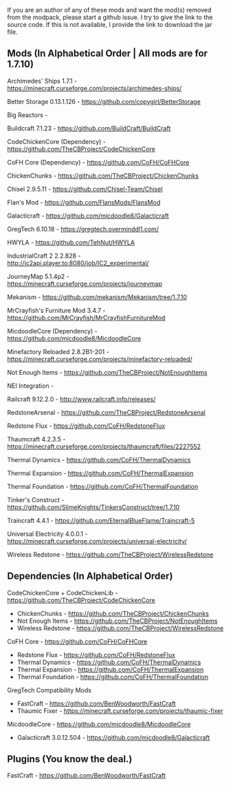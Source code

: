 If you are an author of any of these mods and want the mod(s) removed from the modpack, please start a github issue.
I try to give the link to the source code. If this is not available, I provide the link to download the jar file.

## Mods (In Alphabetical Order | All mods are for 1.7.10)
Archimedes' Ships 1.7.1 - https://minecraft.curseforge.com/projects/archimedes-ships/

Better Storage 0.13.1.126 - https://github.com/copygirl/BetterStorage

Big Reactors - 

Buildcraft 7.1.23 - https://github.com/BuildCraft/BuildCraft

CodeChickenCore (Dependency) - https://github.com/TheCBProject/CodeChickenCore

CoFH Core (Dependency) - https://github.com/CoFH/CoFHCore

ChickenChunks - https://github.com/TheCBProject/ChickenChunks

Chisel 2.9.5.11 - https://github.com/Chisel-Team/Chisel

Flan's Mod - https://github.com/FlansMods/FlansMod

Galacticraft - https://github.com/micdoodle8/Galacticraft

GregTech 6.10.18 - https://gregtech.overminddl1.com/

HWYLA - https://github.com/TehNut/HWYLA

IndustrialCraft 2 2.2.828 - http://ic2api.player.to:8080/job/IC2_experimental/

JourneyMap 5.1.4p2 - https://minecraft.curseforge.com/projects/journeymap

Mekanism - https://github.com/mekanism/Mekanism/tree/1.7.10

MrCrayfish's Furniture Mod 3.4.7 - https://github.com/MrCrayfish/MrCrayfishFurnitureMod

MicdoodleCore (Dependency) - https://github.com/micdoodle8/MicdoodleCore

Minefactory Reloaded 2.8.2B1-201 - https://minecraft.curseforge.com/projects/minefactory-reloaded/

Not Enough Items - https://github.com/TheCBProject/NotEnoughItems

NEI Integration - 

Railcraft 9.12.2.0 - http://www.railcraft.info/releases/

RedstoneArsenal - https://github.com/TheCBProject/RedstoneArsenal

Redstone Flux - https://github.com/CoFH/RedstoneFlux

Thaumcraft 4.2.3.5 - https://minecraft.curseforge.com/projects/thaumcraft/files/2227552

Thermal Dynamics - https://github.com/CoFH/ThermalDynamics

Thermal Expansion - https://github.com/CoFH/ThermalExpansion

Thermal Foundation - https://github.com/CoFH/ThermalFoundation

Tinker's Construct  - https://github.com/SlimeKnights/TinkersConstruct/tree/1.7.10

Traincraft 4.4.1 - https://github.com/EternalBlueFlame/Traincraft-5

Universal Electricity 4.0.0.1 - https://minecraft.curseforge.com/projects/universal-electricity/

Wireless Redstone - https://github.com/TheCBProject/WirelessRedstone

## Dependencies (In Alphabetical Order)
CodeChickenCore + CodeChickenLib - https://github.com/TheCBProject/CodeChickenCore
 - ChickenChunks - https://github.com/TheCBProject/ChickenChunks
 - Not Enough Items - https://github.com/TheCBProject/NotEnoughItems
 - Wireless Redstone - https://github.com/TheCBProject/WirelessRedstone

CoFH Core - https://github.com/CoFH/CoFHCore
 - Redstone Flux - https://github.com/CoFH/RedstoneFlux
 - Thermal Dynamics - https://github.com/CoFH/ThermalDynamics
 - Thermal Expansion - https://github.com/CoFH/ThermalExpansion
 - Thermal Foundation - https://github.com/CoFH/ThermalFoundation

GregTech Compatibility Mods
 - FastCraft - https://github.com/BenWoodworth/FastCraft
 - Thaumic Fixer - https://minecraft.curseforge.com/projects/thaumic-fixer

MicdoodleCore - https://github.com/micdoodle8/MicdoodleCore
 - Galacticraft 3.0.12.504 - https://github.com/micdoodle8/Galacticraft 
 
 ## Plugins (You know the deal.)
 FastCraft - https://github.com/BenWoodworth/FastCraft
